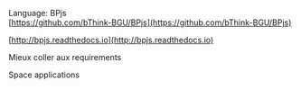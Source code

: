 Language: BPjs  
[https://github.com/bThink-BGU/BPjs](https://github.com/bThink-BGU/BPjs)  
  
[http://bpjs.readthedocs.io](http://bpjs.readthedocs.io)  
  
Mieux coller aux requirements  
  
Space applications